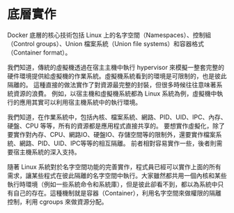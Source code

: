 # 底層實作

Docker 底層的核心技術包括 Linux 上的名字空間（Namespaces）、控制組（Control groups）、Union 檔案系統（Union file systems）和容器格式（Container format）。

我們知道，傳統的虛擬機透過在宿主主機中執行 hypervisor 來模擬一整套完整的硬件環境提供給虛擬機的作業系統。虛擬機系統看到的環境是可限制的，也是彼此隔離的。
這種直接的做法實作了對資源最完整的封裝，但很多時候往往意味著系統資源的浪費。
例如，以宿主機和虛擬機系統都為 Linux 系統為例，虛擬機中執行的應用其實可以利用宿主機系統中的執行環境。

我們知道，在作業系統中，包括內核、檔案系統、網路、PID、UID、IPC、內存、硬盤、CPU 等等，所有的資源都是應用程式直接共享的。
要想實作虛擬化，除了要實作對內存、CPU、網路IO、硬盤IO、存儲空間等的限制外，還要實作檔案系統、網路、PID、UID、IPC等等的相互隔離。
前者相對容易實作一些，後者則需要宿主機系統的深入支持。

隨著 Linux 系統對於名字空間功能的完善實作，程式員已經可以實作上面的所有需求，讓某些程式在彼此隔離的名字空間中執行。大家雖然都共用一個內核和某些執行時環境（例如一些系統命令和系統庫），但是彼此卻看不到，都以為系統中只有自己的存在。這種機制就是容器（Container），利用名字空間來做權限的隔離控制，利用 cgroups 來做資源分配。
